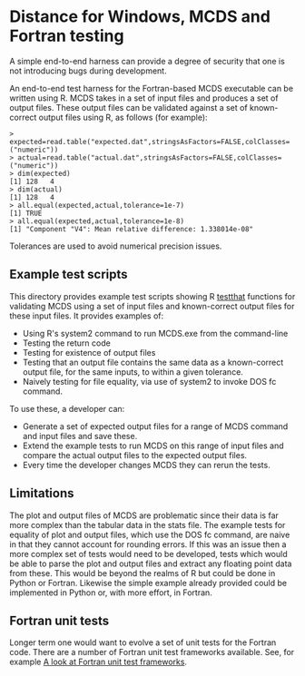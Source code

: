 Distance for Windows, MCDS and Fortran testing
==============================================

A simple end-to-end harness can provide a degree of security that one is not introducing bugs during development.

An end-to-end test harness for the Fortran-based MCDS executable can be written using R. MCDS takes in a set of input files and produces a set of output files. These output files can be validated against a set of known-correct output files using R, as follows (for example):

    > expected=read.table("expected.dat",stringsAsFactors=FALSE,colClasses=("numeric"))
    > actual=read.table("actual.dat",stringsAsFactors=FALSE,colClasses=("numeric"))
    > dim(expected)
    [1] 128   4
    > dim(actual)
    [1] 128   4
    > all.equal(expected,actual,tolerance=1e-7)
    [1] TRUE  
    > all.equal(expected,actual,tolerance=1e-8)
    [1] "Component "V4": Mean relative difference: 1.338014e-08"

Tolerances are used to avoid numerical precision issues.

Example test scripts
--------------------

This directory provides example test scripts showing R [testthat](http://cran.r-project.org/web/packages/testthat/index.html) functions for validating MCDS using a set of input files and known-correct output files for these input files. It provides examples of:

* Using R's system2 command to run MCDS.exe from the command-line
* Testing the return code
* Testing for existence of output files
* Testing that an output file contains the same data as a known-correct output file, for the same inputs, to within a given tolerance.
* Naively testing for file equality, via use of system2 to invoke DOS fc command.

To use these, a developer can:

* Generate a set of expected output files for a range of MCDS command and input files and save these.
* Extend the example tests to run MCDS on this range of input files and compare the actual output files to the expected output files.
* Every time the developer changes MCDS they can rerun the tests.

Limitations
-----------

The plot and output files of MCDS are problematic since their data is far more complex than the tabular data in the stats file. The example tests for equality of plot and output files, which use the DOS fc command, are naive in that they cannot account for rounding errors. If this was an issue then a more complex set of tests would need to be developed, tests which would be able to parse the plot and output files and extract any floating point data from these. This would be beyond the realms of R but could be done in Python or Fortran. Likewise the simple example already provided could be implemented in Python or, with more effort, in Fortran. 

Fortran unit tests
------------------

Longer term one would want to evolve a set of unit tests for the Fortran code. There are a number of Fortran unit test frameworks available. See, for example [A look at Fortran unit test frameworks](http://www.software.ac.uk/blog/2014-07-22-look-fortran-unit-test-frameworks).
